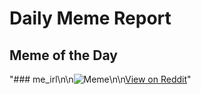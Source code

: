 # Daily Meme Report

## Meme of the Day
"### me_irl\n\n![Meme](https://i.redd.it/4rvlm6rnhiqf1.png)\n\n[View on Reddit](https://redd.it/1nmqo9o)"

